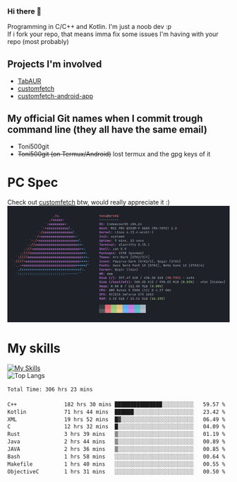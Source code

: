 ### Hi there 👋

Programming in C/C++ and Kotlin. I'm just a noob dev :p\
If i fork your repo, that means imma fix some issues I'm having with your repo (most probably)

## Projects I'm involved
 - [TabAUR](https://github.com/BurntRanch/TabAUR)
 - [customfetch](https://github.com/Toni500github/customfetch)
 - [customfetch-android-app](https://github.com/Toni500github/customfetch-android-app)

## My official Git names when I commit trough command line (they all have the same email)
* Toni500git
* ~~Toni500git (on Termux/Android)~~ lost termux and the gpg keys of it

# PC Spec
Check out [customfetch](https://github.com/Toni500github/customfetch) btw, would really appreciate it :)
![screenshot.png](https://github.com/Toni500github/customfetch/raw/main/screenshot.png)

# My skills
[![My Skills](https://skillicons.dev/icons?i=cpp,bash,kotlin,androidstudio,arch,linux&theme=light)](https://skillicons.dev)\
![Top Langs](https://github-readme-stats.vercel.app/api/top-langs/?username=Toni500github&layout=compact)

<!--START_SECTION:waka-->

```txt
Total Time: 306 hrs 23 mins

C++               182 hrs 30 mins ███████████████░░░░░░░░░░   59.57 %
Kotlin            71 hrs 44 mins  ██████░░░░░░░░░░░░░░░░░░░   23.42 %
XML               19 hrs 52 mins  █▓░░░░░░░░░░░░░░░░░░░░░░░   06.49 %
C                 12 hrs 32 mins  █░░░░░░░░░░░░░░░░░░░░░░░░   04.09 %
Rust              3 hrs 39 mins   ▒░░░░░░░░░░░░░░░░░░░░░░░░   01.19 %
Java              2 hrs 44 mins   ▒░░░░░░░░░░░░░░░░░░░░░░░░   00.89 %
JAVA              2 hrs 36 mins   ▒░░░░░░░░░░░░░░░░░░░░░░░░   00.85 %
Bash              1 hrs 58 mins   ░░░░░░░░░░░░░░░░░░░░░░░░░   00.64 %
Makefile          1 hrs 40 mins   ░░░░░░░░░░░░░░░░░░░░░░░░░   00.55 %
ObjectiveC        1 hrs 31 mins   ░░░░░░░░░░░░░░░░░░░░░░░░░   00.50 %
```

<!--END_SECTION:waka-->
